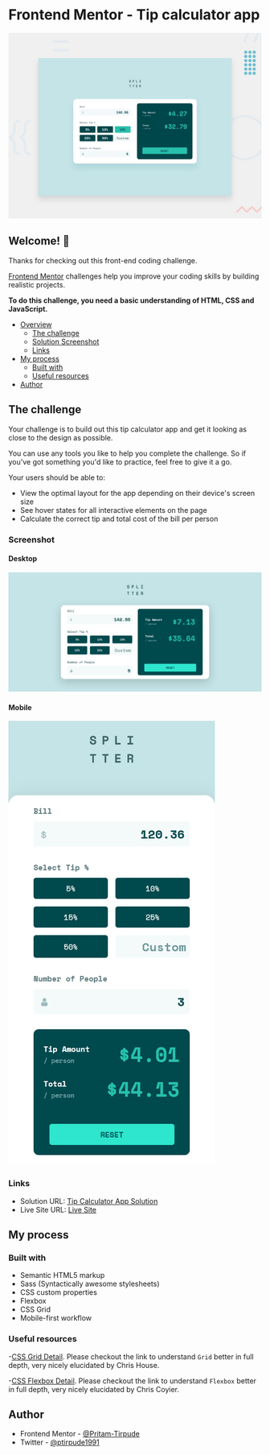 # Frontend Mentor - Tip calculator app

![Design preview for the Tip calculator app coding challenge](./design/desktop-preview.jpg)

## Welcome! 👋

Thanks for checking out this front-end coding challenge.

[Frontend Mentor](https://www.frontendmentor.io) challenges help you improve your coding skills by building realistic projects.

**To do this challenge, you need a basic understanding of HTML, CSS and JavaScript.**

- [Overview](#overview)
  - [The challenge](#the-challenge)
  - [ Solution Screenshot](#screenshot)
  - [Links](#links)
- [My process](#my-process)
  - [Built with](#built-with)
  - [Useful resources](#useful-resources)
- [Author](#author)

## The challenge

Your challenge is to build out this tip calculator app and get it looking as close to the design as possible.

You can use any tools you like to help you complete the challenge. So if you've got something you'd like to practice, feel free to give it a go.

Your users should be able to:

- View the optimal layout for the app depending on their device's screen size
- See hover states for all interactive elements on the page
- Calculate the correct tip and total cost of the bill per person

### Screenshot

#### Desktop

![](./screenshot-desktop.png)

#### Mobile

![](./screenshot-mobile.png)

### Links

- Solution URL: [Tip Calculator App Solution](https://www.frontendmentor.io/challenges/tip-calculator-app-ugJNGbJUX/hub/html-css-sass-javascript-flex-grid-YQDf49gNI)
- Live Site URL: [Live Site](https://tip-calculator-app-site.netlify.app/)

## My process

### Built with

- Semantic HTML5 markup
- Sass (Syntactically awesome stylesheets)
- CSS custom properties
- Flexbox
- CSS Grid
- Mobile-first workflow

### Useful resources

-[CSS Grid Detail](https://css-tricks.com/snippets/css/complete-guide-grid/).
Please checkout the link to understand `Grid` better in full depth, very nicely elucidated by
Chris House.

-[CSS Flexbox Detail](https://css-tricks.com/snippets/css/a-guide-to-flexbox/).
Please checkout the link to understand `Flexbox` better in full depth, very nicely elucidated by
Chris Coyier.

## Author

- Frontend Mentor - [@Pritam-Tirpude](https://www.frontendmentor.io/profile/Pritam-Tirpude)
- Twitter - [@ptirpude1991](https://twitter.com/ptirpude1991)
